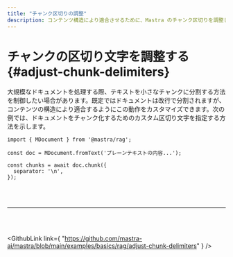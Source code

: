 ```yaml
---
title: "チャンク区切りの調整"
description: コンテンツ構造により適合させるために、Mastra のチャンク区切りを調整します。
---
```


# チャンクの区切り文字を調整する \{#adjust-chunk-delimiters\}

大規模なドキュメントを処理する際、テキストを小さなチャンクに分割する方法を制御したい場合があります。既定ではドキュメントは改行で分割されますが、コンテンツの構造により適合するようにこの動作をカスタマイズできます。次の例では、ドキュメントをチャンク化するためのカスタム区切り文字を指定する方法を示します。

```tsx copy
import { MDocument } from '@mastra/rag';

const doc = MDocument.fromText('プレーンテキストの内容...');

const chunks = await doc.chunk({
  separator: '\n',
});
```

<br />

<br />

<hr className="dark:border-[#404040] border-gray-300" />

<br />

<br />

<GithubLink
  link={
"https://github.com/mastra-ai/mastra/blob/main/examples/basics/rag/adjust-chunk-delimiters"
}
/>
